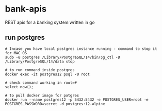 # bank-apis

REST apis for a banking system written in go

## run postgres

```shell
# Incase you have local postgres instance running - command to stop it for MAC OS
sudo -u postgres /Library/PostgreSQL/14/bin/pg_ctl -D /Library/PostgreSQL/14/data stop

# to run command inside postgres
docker exec -it postgres12 psql -U root

# check command working in root=#
select now();

# to pull docker image for potgres
docker run --name postgres12 -p 5432:5432 -e POSTGRES_USER=root -e POSTGRES_PASSWORD=secret -d postgres:12-alpine
```
